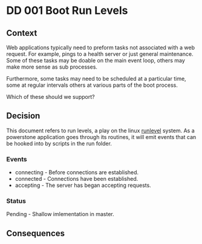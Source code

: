 
# DD 001 Boot Run Levels

## Context

Web applications typically need to preform tasks not associated with a web request.
For example, pings to a health server or just general maintenance. Some of these tasks
may be doable on the main event loop, others may make more sense as sub processes.

Furthermore, some tasks may need to be scheduled at a particular time, some at regular intervals
others at various parts of the boot process.

Which of these should we support?

## Decision

This document refers to run levels, a play on the linux [runlevel](https://wiki.debian.org/RunLevel)
system. As a powerstone application goes through its routines, it will emit events that 
can be hooked into by scripts in the run folder.

### Events

* connecting - Before connections are established.
* connected  - Connections have been established.
* accepting  - The server has began accepting requests.


### Status

Pending - Shallow imlementation in master.

## Consequences
